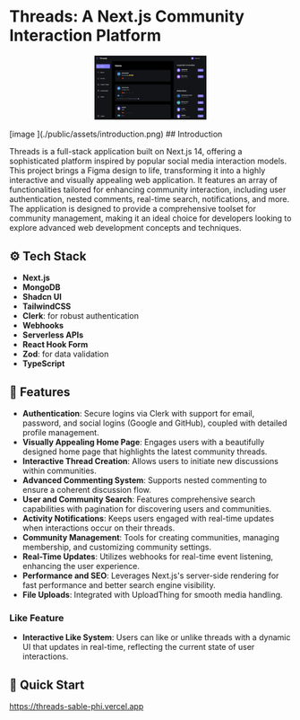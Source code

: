 # Threads: A Next.js Community Interaction Platform
<p align="center">
  <img src="./public/assets/introduction.png" alt="Threads Logo" width="200"/>
</p>
[image ](./public/assets/introduction.png)
## Introduction

Threads is a full-stack application built on Next.js 14, offering a sophisticated platform inspired by popular social media interaction models. This project brings a Figma design to life, transforming it into a highly interactive and visually appealing web application. It features an array of functionalities tailored for enhancing community interaction, including user authentication, nested comments, real-time search, notifications, and more. The application is designed to provide a comprehensive toolset for community management, making it an ideal choice for developers looking to explore advanced web development concepts and techniques.

## ⚙️ Tech Stack

- **Next.js**
- **MongoDB**
- **Shadcn UI**
- **TailwindCSS**
- **Clerk**: for robust authentication
- **Webhooks**
- **Serverless APIs**
- **React Hook Form**
- **Zod**: for data validation
- **TypeScript**

## 🔋 Features

- **Authentication**: Secure logins via Clerk with support for email, password, and social logins (Google and GitHub), coupled with detailed profile management.
- **Visually Appealing Home Page**: Engages users with a beautifully designed home page that highlights the latest community threads.
- **Interactive Thread Creation**: Allows users to initiate new discussions within communities.
- **Advanced Commenting System**: Supports nested commenting to ensure a coherent discussion flow.
- **User and Community Search**: Features comprehensive search capabilities with pagination for discovering users and communities.
- **Activity Notifications**: Keeps users engaged with real-time updates when interactions occur on their threads.
- **Community Management**: Tools for creating communities, managing membership, and customizing community settings.
- **Real-Time Updates**: Utilizes webhooks for real-time event listening, enhancing the user experience.
- **Performance and SEO**: Leverages Next.js's server-side rendering for fast performance and better search engine visibility.
- **File Uploads**: Integrated with UploadThing for smooth media handling.

### Like Feature
- **Interactive Like System**: Users can like or unlike threads with a dynamic UI that updates in real-time, reflecting the current state of user interactions.

## 🤸 Quick Start
https://threads-sable-phi.vercel.app
